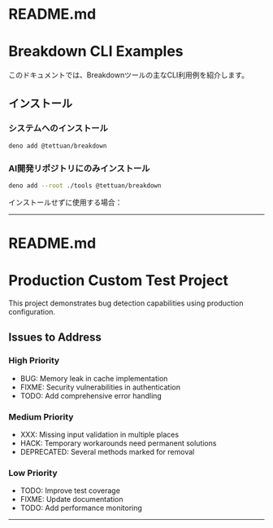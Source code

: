 # README.md
# Breakdown CLI Examples

このドキュメントでは、Breakdownツールの主なCLI利用例を紹介します。

## インストール

### システムへのインストール

```bash
deno add @tettuan/breakdown
```

### AI開発リポジトリにのみインストール

```bash
deno add --root ./tools @tettuan/breakdown
```

インストールせずに使用する場合：


---

# README.md
# Production Custom Test Project

This project demonstrates bug detection capabilities using production configuration.

## Issues to Address

### High Priority
- BUG: Memory leak in cache implementation
- FIXME: Security vulnerabilities in authentication
- TODO: Add comprehensive error handling

### Medium Priority  
- XXX: Missing input validation in multiple places
- HACK: Temporary workarounds need permanent solutions
- DEPRECATED: Several methods marked for removal

### Low Priority
- TODO: Improve test coverage
- FIXME: Update documentation
- TODO: Add performance monitoring

---


